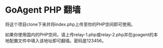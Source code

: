 # GoAgent PHP 翻墙
将这个项目clone下来并将index.php上传至你的PHP空间即可使用。

如果你使用国内的PHP空间，请上传relay-1.php或relay-2.php并在goagent的本地配置文件中填入该地址即可翻墙。密码是123456。
